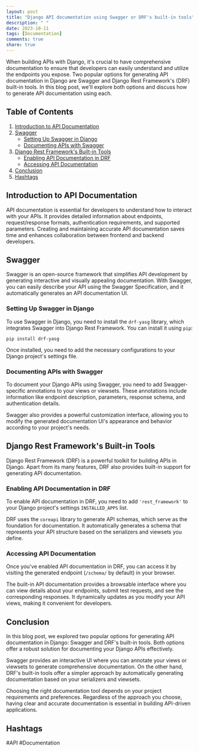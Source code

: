 ```yaml
---
layout: post
title: "Django API documentation using Swagger or DRF's built-in tools"
description: " "
date: 2023-10-11
tags: [Documentation]
comments: true
share: true
---
```


When building APIs with Django, it's crucial to have comprehensive documentation to ensure that developers can easily understand and utilize the endpoints you expose. Two popular options for generating API documentation in Django are Swagger and Django Rest Framework's (DRF) built-in tools. In this blog post, we'll explore both options and discuss how to generate API documentation using each.

## Table of Contents

1. [Introduction to API Documentation](#introduction-to-api-documentation)
2. [Swagger](#swagger)
    - [Setting Up Swagger in Django](#setting-up-swagger-in-django)
    - [Documenting APIs with Swagger](#documenting-apis-with-swagger)
3. [Django Rest Framework's Built-in Tools](#django-rest-frameworks-built-in-tools)
    - [Enabling API Documentation in DRF](#enabling-api-documentation-in-drf)
    - [Accessing API Documentation](#accessing-api-documentation)
4. [Conclusion](#conclusion)
5. [Hashtags](#hashtags)

## Introduction to API Documentation

API documentation is essential for developers to understand how to interact with your APIs. It provides detailed information about endpoints, request/response formats, authentication requirements, and supported parameters. Creating and maintaining accurate API documentation saves time and enhances collaboration between frontend and backend developers.

## Swagger

Swagger is an open-source framework that simplifies API development by generating interactive and visually appealing documentation. With Swagger, you can easily describe your API using the Swagger Specification, and it automatically generates an API documentation UI.

### Setting Up Swagger in Django

To use Swagger in Django, you need to install the `drf-yasg` library, which integrates Swagger into Django Rest Framework. You can install it using `pip`:

```
pip install drf-yasg
```

Once installed, you need to add the necessary configurations to your Django project's settings file.

### Documenting APIs with Swagger

To document your Django APIs using Swagger, you need to add Swagger-specific annotations to your views or viewsets. These annotations include information like endpoint description, parameters, response schema, and authentication details.

Swagger also provides a powerful customization interface, allowing you to modify the generated documentation UI's appearance and behavior according to your project's needs.

## Django Rest Framework's Built-in Tools

Django Rest Framework (DRF) is a powerful toolkit for building APIs in Django. Apart from its many features, DRF also provides built-in support for generating API documentation.

### Enabling API Documentation in DRF

To enable API documentation in DRF, you need to add `'rest_framework'` to your Django project's settings `INSTALLED_APPS` list.

DRF uses the `coreapi` library to generate API schemas, which serve as the foundation for documentation. It automatically generates a schema that represents your API structure based on the serializers and viewsets you define.

### Accessing API Documentation

Once you've enabled API documentation in DRF, you can access it by visiting the generated endpoint (`/schema/` by default) in your browser.

The built-in API documentation provides a browsable interface where you can view details about your endpoints, submit test requests, and see the corresponding responses. It dynamically updates as you modify your API views, making it convenient for developers.

## Conclusion

In this blog post, we explored two popular options for generating API documentation in Django: Swagger and DRF's built-in tools. Both options offer a robust solution for documenting your Django APIs effectively.

Swagger provides an interactive UI where you can annotate your views or viewsets to generate comprehensive documentation. On the other hand, DRF's built-in tools offer a simpler approach by automatically generating documentation based on your serializers and viewsets.

Choosing the right documentation tool depends on your project requirements and preferences. Regardless of the approach you choose, having clear and accurate documentation is essential in building API-driven applications.

## Hashtags
#API #Documentation